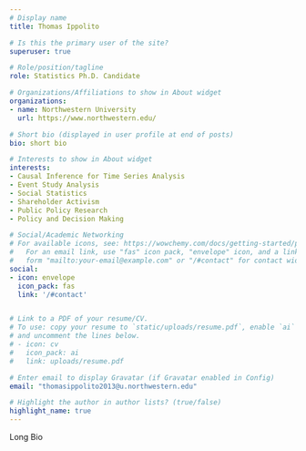 ```yaml
---
# Display name
title: Thomas Ippolito

# Is this the primary user of the site?
superuser: true

# Role/position/tagline
role: Statistics Ph.D. Candidate

# Organizations/Affiliations to show in About widget
organizations:
- name: Northwestern University
  url: https://www.northwestern.edu/

# Short bio (displayed in user profile at end of posts)
bio: short bio

# Interests to show in About widget
interests:
- Causal Inference for Time Series Analysis
- Event Study Analysis
- Social Statistics
- Shareholder Activism
- Public Policy Research
- Policy and Decision Making

# Social/Academic Networking
# For available icons, see: https://wowchemy.com/docs/getting-started/page-builder/#icons
#   For an email link, use "fas" icon pack, "envelope" icon, and a link in the
#   form "mailto:your-email@example.com" or "/#contact" for contact widget.
social:
- icon: envelope
  icon_pack: fas
  link: '/#contact'


# Link to a PDF of your resume/CV.
# To use: copy your resume to `static/uploads/resume.pdf`, enable `ai` icons in `params.toml`, 
# and uncomment the lines below.
# - icon: cv
#   icon_pack: ai
#   link: uploads/resume.pdf

# Enter email to display Gravatar (if Gravatar enabled in Config)
email: "thomasippolito2013@u.northwestern.edu"

# Highlight the author in author lists? (true/false)
highlight_name: true
---
```

Long Bio

